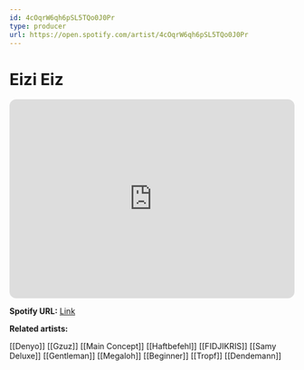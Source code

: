 ```yaml
---
id: 4cOqrW6qh6pSL5TQo0J0Pr
type: producer
url: https://open.spotify.com/artist/4cOqrW6qh6pSL5TQo0J0Pr
---
```

# Eizi Eiz

<iframe style="border-radius:12px" src="https://open.spotify.com/embed/artist/4cOqrW6qh6pSL5TQo0J0Pr" width="100%" height="352" frameBorder="0" allowfullscreen="" allow="autoplay; clipboard-write; encrypted-media; fullscreen; picture-in-picture" loading="lazy"></iframe>

**Spotify URL:** [Link](https://open.spotify.com/artist/4cOqrW6qh6pSL5TQo0J0Pr)

**Related artists:**

[[Denyo]]
[[Gzuz]]
[[Main Concept]]
[[Haftbefehl]]
[[FIDJIKRIS]]
[[Samy Deluxe]]
[[Gentleman]]
[[Megaloh]]
[[Beginner]]
[[Tropf]]
[[Dendemann]]
